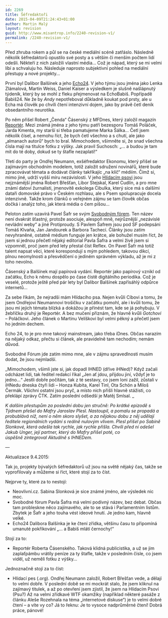 ```yaml
---
id: 2269
title: Šéfredaktoři
date: 2015-04-09T21:24:43+01:00
author: Martin Malý
layout: revision
guid: http://www.misantrop.info/2240-revision-v1/
permalink: /2240-revision-v1/
---
```

Před zhruba rokem a půl se na české mediální scéně zatřáslo. Následně několik šéfredaktorů opustilo své posty a s větším či menším počtem lidí odešli. Někteří z nich založili vlastní média&#8230; Což je nápad, který se mi velmi líbí a schvaluju ho. Následuje naprosto subjektivní pohled na mediální přestupy a nové projekty&#8230;

<!--more-->

První byl Dalibor Balšínek a jeho [Echo24](http://echo24.cz/). V jeho týmu jsou jména jako Lenka Zlámalová, Martin Weiss, Daniel Kaiser a výsledkem je slušně našlápnutý týdeník, který by se mohl z fleku přejmenovat na EchoBabiš. Popřípadě Babiš24. Ne že by _Andy_ nepotřeboval důkladně koukat pod prsty, ale u Echa má člověk po chvíli čtení intenzivní dojem, jako by právě četl deník obsedantního neurotika.

Po něm přišel Robert &#8222;Čenda&#8220; Čásenský z MFDnes, který založil magazín [Reportér](http://reportermagazin.cz/). Mezi známá jména z jeho týmu patří bezesporu Tomáš Poláček, Jarda Kmenta, my starší si třeba pamatujeme Marka Šálka&#8230; Četl jsem několik čísel, a nemohu říct, že bych četl všechno a s chutí, ale jako &#8222;almanach autorů&#8220; bych to bral. Mimochodem, všimněte si, že snad všechna čísla mají na titulce fotku z výšky. Jak pravil Suchosch: &#8222;&#8230; a budou je tam mít do té doby, dokud se ty štafle nezaplatí!&#8220;

Třetí do party je Ondřej Neumann, exšéfredaktor Ekonomu, který přišel se zajímavým obchodním modelem, totiž založit sdružení novinářů, které bude zpracovávat témata a dodávat články takříkajíc &#8222;na klíč&#8220; médiím. Čímž si, mimo jiné, udrží vyšší míru nezávislosti. V jeho [Hlídacím psovi](http://hlidacipes.org/) jsou nejznámější jména Robert Břešťan, Libor Stejskal, Karel Cudlín, a pro mne známí datoví žurnalisti, jmenovitě exkolega Cibulka, který sice má s dalšími dataři domovské právo v Českém rozhlasu, ale s Psem spolupracuje docela intenzivně. Takže krom článků o veřejném zájmu se tam člověk občas dočká i analýz toho, jak která média o čem píšou&#8230;

Peloton zatím uzavírá Pavel Šafr se svým [Svobodným fórem](http://svobodneforum.cz/). Ten název není dvakrát šťastný, protože asociuje, alespoň mně, nejrůznější &#8222;nezávislé nevládní weby&#8220; a jiné Protiproudy. S Pavlem Šafrem jsou pod SF podepsáni Tomáš Klvaňa, Jan Jandourek a Barbora Tachecí. Články jsou zatím nevyhraněné, ostatně médium funguje jen krátce, ale bohužel musím říct, že jsem si jednou přečetl nějaký editorial Pavla Šafra a velmi živě jsem si vzpomněl, proč jsem před lety přestal číst Reflex. On Pavel Šafr má totiž talent napsat věci, které korespondují s mým pohledem, takovou dikcí, plnou neomylnosti a přesvědčení o jediném správném výkladu, až je mi z toho nevolno.

Čásenský a Balšínek mají papírová vydání. Reportér jako papírový vznikl od začátku, Echo k němu dospělo po čase čistě digitálního periodika. Což je veselé, protože ještě před pár lety byl Dalibor Balšínek zapřísáhlý odpůrce internetů&#8230;

Za sebe říkám, že nejradši mám Hlídacího psa. Nejen kvůli Cíbovi a tomu, že jsem Ondřejovi Neumannovi trošičku v začátku pomohl, ale i kvůli tomu, že jsou mi jejich témata blízká a dokážou je přinést tam, kde se já pohybuju. V žebříčku druhý je Reportér. A bez mučení přiznám, že hlavně kvůli _Gotchovi &#8211;_ Poláčkovi. Jeho článek o Martinu Velíškovi byl velmi pěkný a přečetl jsem ho jedním dechem.

Echo 24, to je pro mne takový mainstream, jako třeba iDnes. Občas narazím na nějaký odkaz, přečtu si článek, ale pravidelně tam nechodím; nemám důvod.

Svobodné Fórum jde zatím mimo mne, ale v zájmu spravedlnosti musím dodat, že jsou nejmladší.

_Mimochodem, všimli jste si, jak dopadl IHNED (dříve iHNed)? Když začali odcházet lidi, tak ředitel redakcí říkal &#8222;Jen ať jdou, přijdou jiní, vždyť je to jedno&#8230;&#8220; Jestli dobře počítám, tak z té sestavy, co jsem loni zažil, zůstali v iHNedu dneska čtyři lidi &#8211; Honza Kubita, Karel Tinl, Ota Schön a Miloš Čermák. Všichni ostatní jsou pryč, a místo nich přišli hlavně stážisti, co překlápí zprávy ČTK. Zatím poslední odšedší je Matěj Smlsal. _

_K dalším přestupům za poslední dobu jen stručně: Po krátké epizodě s Týdnem přešel do Mafry Jaroslav Plesl. Nastoupil, a pomalu se propadá a probublává níž, není o něm skoro slyšet, a za nějakou dobu z něj udělají ředitele regionálních vydání s reálně nulovým vlivem. Plesl přišel po Sabině Slonkové, která odešla tak rychle, jak rychle přišla. Chvíli před ní odešel Jakub Unger, její partner, který do Mafry přišel poté, co úspěšně zintegroval Aktuálně s IHNEDem._

&#8212;

Aktualizace 9.4.2015:

Tak jo, projekty bývalých šéfredaktorů už jsou na světě nějaký čas, takže se vyprofilovaly a můžeme si říct, které stojí za to číst.

Nejprve ty, které za to nestojí:

  * Neovlivní.cz. Sabina Slonková je sice známé jméno, ale výsledek nic moc.
  * Svobodné fórum Pavla Šafra má velmi podivný název, bez debat. Občas tam probleskne něco zajímavého, ale to se stává i Parlamentním listům. Zbytek je Šafr a jeho touha vést ideové hnutí. Je jedno kam, hlavně velké.
  * <span class="text_exposed_show">Echo24 Dalibora Balšínka je ke čtení zřídka, většinu času to připomíná umanuté pokřikování &#8222;&#8230; a Babiš mlátí černochy!&#8220;</span>

Stojí za to:

  * Reportér Roberta Čásenského. Taková klidná publicistika, a už se jim zaplaťpámbu vrátily peníze za ty štafle, takže v posledním čísle, co jsem viděl, už neměli fotku z výšky&#8230;

Jednoznačně stojí za to číst:

  * Hlídací pes (.org). Ondřej Neumann založil, Robert Břešťan vede, a dělají to velmi dobře. V poslední době se mi mockrát stalo, že jsem kliknul na zajímavý titulek, a až po otevření jsem zjistil, že jsem na Hlídacím Psovi (Psu?) Až na velmi zřídkavé WTF okamžiky (například některé pasáže z článku Aleše Rozehnala na téma &#8222;internetové diskuse&#8220;) je to velmi dobré čtení &#8211; a víte vy co? Já to řeknu: Je to vysoce nadprůměrné čtení! Dobrá práce, pánové!